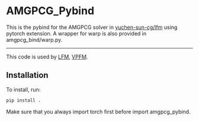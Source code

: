 # AMGPCG_Pybind

This is the pybind for the AMGPCG solver in [yuchen-sun-cg/lfm](https://github.com/yuchen-sun-cg/lfm) using pytorch extension. A wrapper for warp is also provided in amgpcg_bind/warp.py. 

---

This code is used by [LFM](https://github.com/yuchen-sun-cg/lfm), [VPFM](https://github.com/pfm-gatech/VPFM).

## Installation

To install, run:

```bash
pip install .
```

Make sure that you always import torch first before import amgpcg_pybind.
